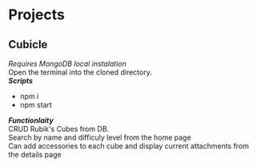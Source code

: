 # Projects

## Cubicle
*Requires MongoDB local instalation*<br>
Open the terminal into the cloned directory. <br>
***Scripts*** <br>
- npm i
- npm start <br>

***Functionlaity*** <br>
CRUD Rubik's Cubes from DB.<br>
Search by name and difficuly level from the home page <br>
Can add accessories to each cube and display current attachments from the details page 


 
